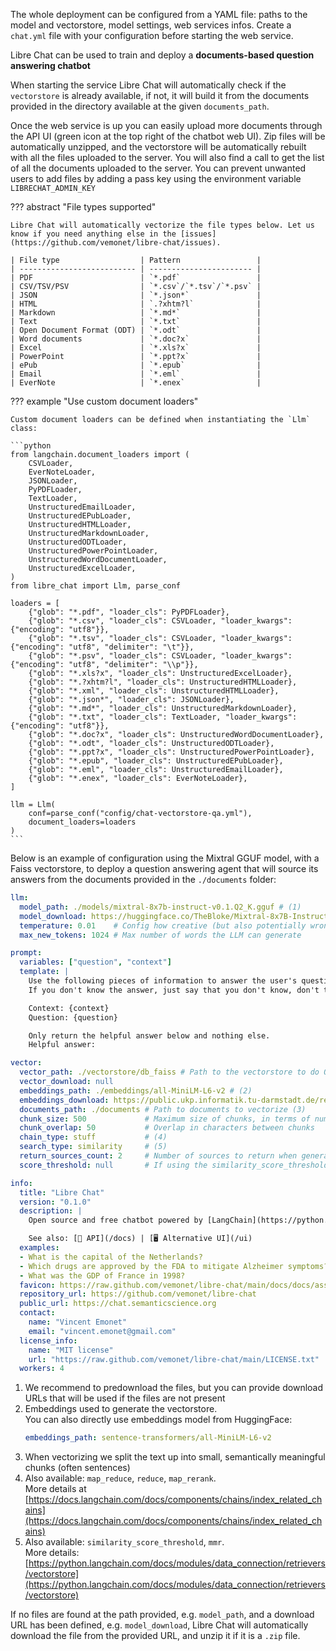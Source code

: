 The whole deployment can be configured from a YAML file: paths to the model and vectorstore, model settings, web services infos. Create a `chat.yml` file with your configuration before starting the web service.

Libre Chat can be used to train and deploy a **documents-based question answering chatbot**

When starting the service Libre Chat will automatically check if the `vectorstore` is already available, if not, it will build it from the documents provided in the directory available at the given `documents_path`.

Once the web service is up you can easily upload more documents through the API UI (green icon at the top right of the chatbot web UI). Zip files will be automatically unzipped, and the vectorstore will be automatically rebuilt with all the files uploaded to the server. You will also find a call to get the list of all the documents uploaded to the server. You can prevent unwanted users to add files by adding a pass key using the environment variable `LIBRECHAT_ADMIN_KEY`

??? abstract "File types supported"

    Libre Chat will automatically vectorize the file types below. Let us know if you need anything else in the [issues](https://github.com/vemonet/libre-chat/issues).

    | File type                  | Pattern                 |
    | -------------------------- | ----------------------- |
    | PDF                        | `*.pdf`                 |
    | CSV/TSV/PSV                | `*.csv`/`*.tsv`/`*.psv` |
    | JSON                       | `*.json*`               |
    | HTML                       | `.?xhtm?l`              |
    | Markdown                   | `*.md*`                 |
    | Text                       | `*.txt`                 |
    | Open Document Format (ODT) | `*.odt`                 |
    | Word documents             | `*.doc?x`               |
    | Excel                      | `*.xls?x`               |
    | PowerPoint                 | `*.ppt?x`               |
    | ePub                       | `*.epub`                |
    | Email                      | `*.eml`                 |
    | EverNote                   | `*.enex`                |

??? example "Use custom document loaders"

    Custom document loaders can be defined when instantiating the `Llm` class:

    ```python
    from langchain.document_loaders import (
        CSVLoader,
        EverNoteLoader,
        JSONLoader,
        PyPDFLoader,
        TextLoader,
        UnstructuredEmailLoader,
        UnstructuredEPubLoader,
        UnstructuredHTMLLoader,
        UnstructuredMarkdownLoader,
        UnstructuredODTLoader,
        UnstructuredPowerPointLoader,
        UnstructuredWordDocumentLoader,
        UnstructuredExcelLoader,
    )
    from libre_chat import Llm, parse_conf

    loaders = [
        {"glob": "*.pdf", "loader_cls": PyPDFLoader},
        {"glob": "*.csv", "loader_cls": CSVLoader, "loader_kwargs": {"encoding": "utf8"}},
        {"glob": "*.tsv", "loader_cls": CSVLoader, "loader_kwargs": {"encoding": "utf8", "delimiter": "\t"}},
        {"glob": "*.psv", "loader_cls": CSVLoader, "loader_kwargs": {"encoding": "utf8", "delimiter": "\\p"}},
        {"glob": "*.xls?x", "loader_cls": UnstructuredExcelLoader},
        {"glob": "*.?xhtm?l", "loader_cls": UnstructuredHTMLLoader},
        {"glob": "*.xml", "loader_cls": UnstructuredHTMLLoader},
        {"glob": "*.json*", "loader_cls": JSONLoader},
        {"glob": "*.md*", "loader_cls": UnstructuredMarkdownLoader},
        {"glob": "*.txt", "loader_cls": TextLoader, "loader_kwargs": {"encoding": "utf8"}},
        {"glob": "*.doc?x", "loader_cls": UnstructuredWordDocumentLoader},
        {"glob": "*.odt", "loader_cls": UnstructuredODTLoader},
        {"glob": "*.ppt?x", "loader_cls": UnstructuredPowerPointLoader},
        {"glob": "*.epub", "loader_cls": UnstructuredEPubLoader},
        {"glob": "*.eml", "loader_cls": UnstructuredEmailLoader},
        {"glob": "*.enex", "loader_cls": EverNoteLoader},
    ]

    llm = Llm(
        conf=parse_conf("config/chat-vectorstore-qa.yml"),
        document_loaders=loaders
    )
    ```



Below is an example of configuration using the Mixtral GGUF model, with a Faiss vectorstore, to deploy a question answering agent that will source its answers from the documents provided in the `./documents` folder:

```yaml title="chat.yml"
llm:
  model_path: ./models/mixtral-8x7b-instruct-v0.1.Q2_K.gguf # (1)
  model_download: https://huggingface.co/TheBloke/Mixtral-8x7B-Instruct-v0.1-GGUF/resolve/main/mixtral-8x7b-instruct-v0.1.Q2_K.gguf
  temperature: 0.01    # Config how creative (but also potentially wrong) the model can be. 0 is safe, 1 is adventurous
  max_new_tokens: 1024 # Max number of words the LLM can generate

prompt:
  variables: ["question", "context"]
  template: |
    Use the following pieces of information to answer the user's question.
    If you don't know the answer, just say that you don't know, don't try to make up an answer.

    Context: {context}
    Question: {question}

    Only return the helpful answer below and nothing else.
    Helpful answer:

vector:
  vector_path: ./vectorstore/db_faiss # Path to the vectorstore to do QA retrieval
  vector_download: null
  embeddings_path: ./embeddings/all-MiniLM-L6-v2 # (2)
  embeddings_download: https://public.ukp.informatik.tu-darmstadt.de/reimers/sentence-transformers/v0.2/all-MiniLM-L6-v2.zip
  documents_path: ./documents # Path to documents to vectorize (3)
  chunk_size: 500             # Maximum size of chunks, in terms of number of characters
  chunk_overlap: 50           # Overlap in characters between chunks
  chain_type: stuff           # (4)
  search_type: similarity     # (5)
  return_sources_count: 2     # Number of sources to return when generating an answer
  score_threshold: null       # If using the similarity_score_threshold search_type. Between 0 and 1

info:
  title: "Libre Chat"
  version: "0.1.0"
  description: |
    Open source and free chatbot powered by [LangChain](https://python.langchain.com) and [llama.cpp](https://github.com/ggerganov/llama.cpp)

    See also: [📡 API](/docs) | [🖥️ Alternative UI](/ui)
  examples:
  - What is the capital of the Netherlands?
  - Which drugs are approved by the FDA to mitigate Alzheimer symptoms?
  - What was the GDP of France in 1998?
  favicon: https://raw.github.com/vemonet/libre-chat/main/docs/docs/assets/logo.png
  repository_url: https://github.com/vemonet/libre-chat
  public_url: https://chat.semanticscience.org
  contact:
    name: "Vincent Emonet"
    email: "vincent.emonet@gmail.com"
  license_info:
    name: "MIT license"
    url: "https://raw.github.com/vemonet/libre-chat/main/LICENSE.txt"
  workers: 4
```

1. We recommend to predownload the files, but you can provide download URLs that will be used if the files are not present
2. Embeddings used to generate the vectorstore.<br/>You can also directly use embeddings model from HuggingFace:
    ```yaml
    embeddings_path: sentence-transformers/all-MiniLM-L6-v2
    ```
3. When vectorizing we split the text up into small, semantically meaningful chunks (often sentences)
4. Also available: `map_reduce`, `reduce`, `map_rerank`.<br/>More details at [https://docs.langchain.com/docs/components/chains/index_related_chains](https://docs.langchain.com/docs/components/chains/index_related_chains)
5. Also available: `similarity_score_threshold`, `mmr`.<br/>More details: [https://python.langchain.com/docs/modules/data_connection/retrievers/vectorstore](https://python.langchain.com/docs/modules/data_connection/retrievers/vectorstore)


If no files are found at the path provided, e.g. `model_path`, and a download URL has been defined, e.g. `model_download`, Libre Chat will automatically download the file from the provided URL, and unzip it if it is a `.zip` file.
